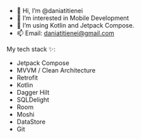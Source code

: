 - 👋 Hi, I’m @daniatitienei
- 👀 I’m interested in Mobile Development
- 🌱 I’m using Kotlin and Jetpack Compose.
- 📫 Email: daniatitienei@gmail.com

My tech stack ✨:
- Jetpack Compose
- MVVM / Clean Architecture
- Retrofit
- Kotlin
- Dagger Hilt
- SQLDelight
- Room
- Moshi
- DataStore
- Git

<!---
daniatitienei/daniatitienei is a ✨ special ✨ repository because its `README.md` (this file) appears on your GitHub profile.
You can click the Preview link to take a look at your changes.
--->
